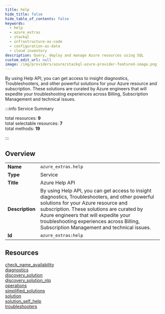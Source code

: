 ```yaml
---
title: help
hide_title: false
hide_table_of_contents: false
keywords:
  - help
  - azure_extras
  - stackql
  - infrastructure-as-code
  - configuration-as-data
  - cloud inventory
description: Query, deploy and manage Azure resources using SQL
custom_edit_url: null
image: /img/providers/azure/stackql-azure-provider-featured-image.png
---
```


By using Help API, you can get access to insight diagnostics, Troubleshooters, and other powerful solutions for your Azure resource and subscription. These solutions are curated by Azure engineers that will expedite your troubleshooting experiences across Billing, Subscription Management and technical issues.  
    
:::info Service Summary

<div class="row">
<div class="providerDocColumn">
<span>total resources:&nbsp;<b>9</b></span><br />
<span>total selectable resources:&nbsp;<b>7</b></span><br />
<span>total methods:&nbsp;<b>19</b></span><br />
</div>
</div>

:::

## Overview
<table><tbody>
<tr><td><b>Name</b></td><td><code>azure_extras.help</code></td></tr>
<tr><td><b>Type</b></td><td>Service</td></tr>
<tr><td><b>Title</b></td><td>Azure Help API</td></tr>
<tr><td><b>Description</b></td><td>By using Help API, you can get access to insight diagnostics, Troubleshooters, and other powerful solutions for your Azure resource and subscription. These solutions are curated by Azure engineers that will expedite your troubleshooting experiences across Billing, Subscription Management and technical issues.</td></tr>
<tr><td><b>Id</b></td><td><code>azure_extras:help</code></td></tr>
</tbody></table>

## Resources
<div class="row">
<div class="providerDocColumn">
<a href="/providers/azure_extras/help/check_name_availability/">check_name_availability</a><br />
<a href="/providers/azure_extras/help/diagnostics/">diagnostics</a><br />
<a href="/providers/azure_extras/help/discovery_solution/">discovery_solution</a><br />
<a href="/providers/azure_extras/help/discovery_solution_nlp/">discovery_solution_nlp</a><br />
<a href="/providers/azure_extras/help/operations/">operations</a><br />
</div>
<div class="providerDocColumn">
<a href="/providers/azure_extras/help/simplified_solutions/">simplified_solutions</a><br />
<a href="/providers/azure_extras/help/solution/">solution</a><br />
<a href="/providers/azure_extras/help/solution_self_help/">solution_self_help</a><br />
<a href="/providers/azure_extras/help/troubleshooters/">troubleshooters</a><br />
</div>
</div>
